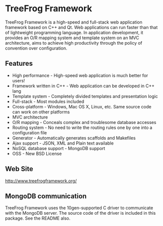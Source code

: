 TreeFrog Framework
==================

TreeFrog Framework is a high-speed and full-stack web application framework
based on C++ and Qt. Web applications can run faster than that of lightweight
programming language. In application development, it provides an O/R mapping
system and template system on an MVC architecture, aims to achieve high
productivity through the policy of  convention over configuration.


Features
--------

 * High performance  - High-speed web application is much better for users!
 * Framework written in C++  - Web application can be developed in C++ lang
 * Template system  - Completely divided templates and presentation logic
 * Full-stack  - Most modules included
 * Cross-platform  - Windows, Mac OS X, Linux, etc.  Same source code can
                      work on other platforms
 * MVC architecture
 * O/R mapping  - Conceals complex and troublesome database accesses
 * Routing system  - No need to write the routing rules one by one into a
                      configuration file
 * Generator - Automatically generates scaffolds and Makefiles
 * Ajax support - JSON, XML and Plain text available
 * NoSQL database support - MongoDB support
 * OSS  - New BSD License


Web Site
--------
 http://www.treefrogframework.org/


MongoDB communication
---------------------

TreeFrog Framework uses the 10gen-supported C driver to communicate with the
MongoDB server. The source code of the driver is included in this package.
See the README also.
